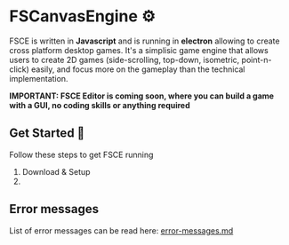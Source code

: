 # FSCanvasEngine ⚙️

FSCE is written in **Javascript** and is running in **electron** allowing to create cross platform desktop games. It's a simplisic game engine that allows users to create 2D games (side-scrolling, top-down, isometric, point-n-click) easily, and focus more on the gameplay than the technical implementation.

**IMPORTANT: FSCE Editor is coming soon, where you can build a game with a GUI, no coding skills or anything required**

## Get Started 🏁

Follow these steps to get FSCE running

1) Download & Setup
2) 



## Error messages

List of error messages can be read here: [error-messages.md](./error-messages.md)